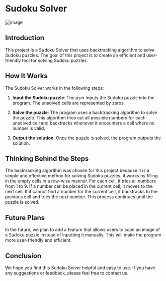 


# Sudoku Solver
![image](https://github.com/Runnes/sudoku_solver/assets/43543552/4a3aa6b2-99db-49c1-ac76-a14c2a4ca891)

## Introduction

This project is a Sudoku Solver that uses backtracking algorithm to solve Sudoku puzzles. The goal of this project is to create an efficient and user-friendly tool for solving Sudoku puzzles.

## How It Works

The Sudoku Solver works in the following steps:

1. **Input the Sudoku puzzle**: The user inputs the Sudoku puzzle into the program. The unsolved cells are represented by zeros.

2. **Solve the puzzle**: The program uses a backtracking algorithm to solve the puzzle. This algorithm tries out all possible numbers for each unsolved cell and backtracks whenever it encounters a cell where no number is valid.

3. **Output the solution**: Once the puzzle is solved, the program outputs the solution.

## Thinking Behind the Steps

The backtracking algorithm was chosen for this project because it is a simple and effective method for solving Sudoku puzzles. It works by filling in the empty cells in a row-wise manner. For each cell, it tries all numbers from 1 to 9. If a number can be placed in the current cell, it moves to the next cell. If it cannot find a number for the current cell, it backtracks to the previous cell and tries the next number. This process continues until the puzzle is solved.

## Future Plans

In the future, we plan to add a feature that allows users to scan an image of a Sudoku puzzle instead of inputting it manually. This will make the program more user-friendly and efficient.

## Conclusion

We hope you find this Sudoku Solver helpful and easy to use. If you have any suggestions or feedback, please feel free to contact us.




